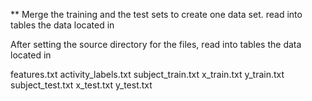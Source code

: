 ** Merge the training and the test sets to create one data set. read into tables the data located in

After setting the source directory for the files, read into tables the data located in

features.txt
activity_labels.txt
subject_train.txt
x_train.txt
y_train.txt
subject_test.txt
x_test.txt
y_test.txt
